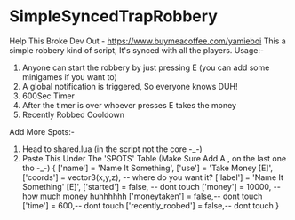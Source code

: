 # SimpleSyncedTrapRobbery
Help This Broke Dev Out - https://www.buymeacoffee.com/yamieboi
This a simple robbery kind of script, It's synced with all the players.
Usage:-
1. Anyone can start the robbery by just pressing E (you can add some minigames if you want to)
2. A global notification is triggered, So everyone knows DUH!
3. 600Sec Timer 
4. After the timer is over whoever presses E  takes the money
5. Recently Robbed Cooldown

Add More Spots:-

1. Head to shared.lua (in the script not the core -_-)
2. Paste This Under The 'SPOTS' Table (Make Sure Add A , on the last one tho -_-)
{
        ['name'] = 'Name It Something',
        ['use'] = 'Take Money [E]',
        ['coords'] = vector3(x,y,z), -- where do you want it?
        ['label'] = 'Name It Something' [E]',
        ['started'] = false, -- dont touch
        ['money'] = 10000, -- how much money huhhhhhh
        ['moneytaken'] = false,-- dont touch
        ['time'] = 600,-- dont touch
        ['recently_roobed'] = false,-- dont touch
 }
